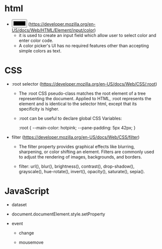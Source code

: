 # html
- <input type="color">  (https://developer.mozilla.org/en-US/docs/Web/HTML/Element/input/color)
  - it is used to create an input field which allow user to select color and enter color code. 
  - A color picker's UI has no required features other than accepting simple colors as text.

# CSS
- :root selector     (https://developer.mozilla.org/en-US/docs/Web/CSS/:root)
  - The :root CSS pseudo-class matches the root element of a tree representing the document. Applied to HTML, :root represents the <html> element and is identical to the selector html, except that its specificity is higher.

  - :root can be useful to declare global CSS Variables:
  
      :root {
        --main-color: hotpink;
        --pane-padding: 5px 42px;
      }
    
- filter     (https://developer.mozilla.org/en-US/docs/Web/CSS/filter)
  - The filter property provides graphical effects like blurring, sharpening, or color shifting an element. 
    Filters are commonly used to adjust the rendering of images, backgrounds, and borders.
    
  - filter: url(), blur(), brightness(), contrast(), drop-shadow(), grayscale(), hue-rotate(), invert(), opacity(), saturate(), sepia().    
    
# JavaScript    
- dataset

- document.documentElement.style.setProperty

- event
  - change
  
  - mousemove
